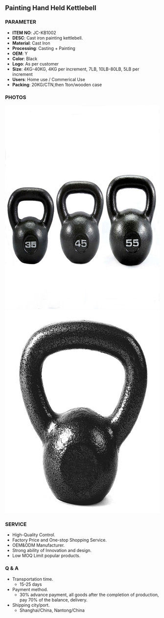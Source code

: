 ## Painting Hand Held Kettlebell 

### PARAMETER 
* **ITEM NO**: JC-KB1002
* **DESC**: Cast iron painting kettlebell.
* **Material**: Cast Iron
* **Processing**: Casting + Painting
* **OEM**: Y
* **Color**: Black
* **Logo**: As per customer
* **Size**: 4KG-40KG, 4KG per increment, 7LB, 10LB-80LB, 5LB per increment
* **Users**: Home use / Commerical Use
* **Packing**: 20KG/CTN,then 1ton/wooden case

### PHOTOS 
<img src="/imgs/KB/JC-KB1002/Gym-fitness-Custom-Logo-Spray-Paint-Kettlebell (1).jpg" width="666px" height="666px" />
<img src="/imgs/KB/JC-KB1002/Gym-fitness-Custom-Logo-Spray-Paint-Kettlebell.jpg" width="666px" height="666px" />

### SERVICE
* High-Quality Control.
* Factory Price and One-stop Shopping Service.
* OEM&ODM Manufacturer.
* Strong ability of Innovation and design.
* Low MOQ Limit popular products.

### Q & A
* Transportation time.
    * 15-25 days
* Payment method.
    * 30% advance payment, all goods after the completion of production, pay 70% of the balance, delivery.
* Shipping city/port.
    * Shanghai/China, Nantong/China